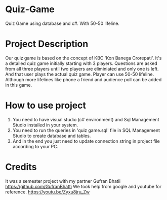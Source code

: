 # Quiz-Game
Quiz Game using database and c#. With 50-50 lifeline.
# Project Description
Our quiz game is based on the concept of KBC 'Kon Banega Crorepati'. It's a detailed quiz game initially starting with 3 players. Questions are asked from all three players until two players are eliminiated and only one is left. And that user plays the actual quiz game. Player can use 50-50 lifeline. Although more lifelines like phone a friend and audience poll can be added in this game.
# How to use project
1. You need to have visual studio (c# environment) and Sql Management Studio installed in your system.
2. You need to run the queries in 'quiz game.sql' file in SQL Management Studio to create database and tables.
3. And in the end you just need to update connection string in project file according to your PC.
# Credits
It was a semester project with my partner Gufran Bhatii https://github.com/GufranBhatti We took help from google and youtube for reference. https://youtu.be/Zyxu8jru_Zw
